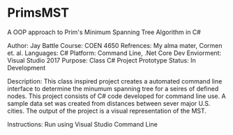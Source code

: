 # PrimsMST
A OOP approach to Prim's Minimum Spanning Tree Algorithm in C#

Author: Jay Battle
Course: COEN 4650
Refrences: My alma mater, Cormen et. al.
Languages: C# 
Platform: Command Line, .Net Core
Dev Enviorment: Visual Studio 2017
Purpose: Class C# Project Prototype
Status: In Development

Description:
This class inspired project creates a automated command line interface to determine the minumum
spanning tree for a seires of defined nodes. This project consists of C# code developed for command
line use. A sample data set was created from distances between sever major U.S. cities.
The output of the project is a visual representation of the MST.

Instructions:
Run using Visual Studio Command Line
